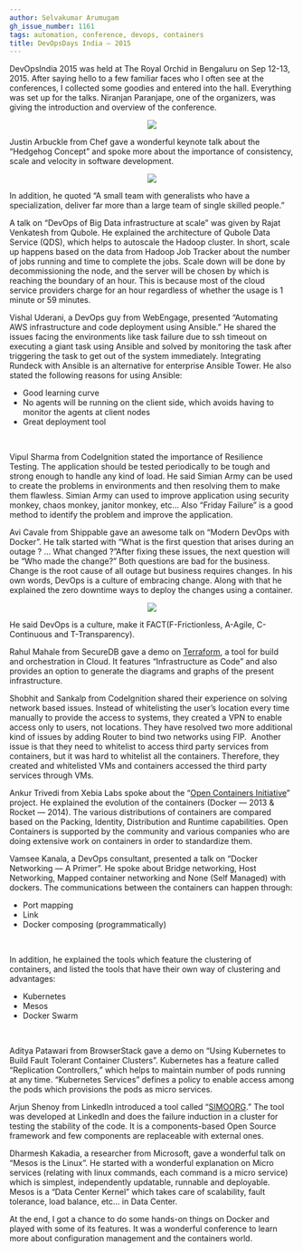 ```yaml
---
author: Selvakumar Arumugam
gh_issue_number: 1161
tags: automation, conference, devops, containers
title: DevOpsDays India — 2015
---
```


DevOpsIndia 2015 was held at The Royal Orchid in Bengaluru on Sep 12-13, 2015. After saying hello to a few familiar faces who I often see at the conferences, I collected some goodies and entered into the hall. Everything was set up for the talks. Niranjan Paranjape, one of the organizers, was giving the introduction and overview of the conference.

<div class="separator" style="clear: both; text-align: center;"><a href="/blog/2015/09/30/devopsdays-india-2015/image-0-big.jpeg" imageanchor="1" style="margin-left: 1em; margin-right: 1em;"><img border="0" src="/blog/2015/09/30/devopsdays-india-2015/image-0.jpeg"/></a></div>

Justin Arbuckle from Chef gave a wonderful keynote talk about the “Hedgehog Concept” and spoke more about the importance of consistency, scale and velocity in software development.

<div class="separator" style="clear: both; text-align: center;"><a href="/blog/2015/09/30/devopsdays-india-2015/image-1-big.jpeg" imageanchor="1" style="margin-left: 1em; margin-right: 1em;"><img border="0" src="/blog/2015/09/30/devopsdays-india-2015/image-1.jpeg"/></a></div>

In addition, he quoted “A small team with generalists who have a specialization, deliver far more than a large team of single skilled people.”

A talk on “DevOps of Big Data infrastructure at scale” was given by Rajat Venkatesh from Qubole. He explained the architecture of Qubole Data Service (QDS), which helps to autoscale the Hadoop cluster. In short, scale up happens based on the data from Hadoop Job Tracker about the number of jobs running and time to complete the jobs. Scale down will be done by decommissioning the node, and the server will be chosen by which is reaching the boundary of an hour. This is because most of the cloud service providers charge for an hour regardless of whether the usage is 1 minute or 59 minutes.

Vishal Uderani, a DevOps guy from WebEngage, presented “Automating AWS infrastructure and code deployment using Ansible.” He shared the issues facing the environments like task failure due to ssh timeout on executing a giant task using Ansible and solved by monitoring the task after triggering the task to get out of the system immediately. Integrating Rundeck with Ansible is an alternative for enterprise Ansible Tower. He also stated the following reasons for using Ansible:

- Good learning curve
- No agents will be running on the client side, which avoids having to monitor the agents at client nodes
- Great deployment tool

<br/>

Vipul Sharma from CodeIgnition stated the importance of Resilience Testing. The application should be tested periodically to be tough and strong enough to handle any kind of load. He said Simian Army can be used to create the problems in environments and then resolving them to make them flawless. Simian Army can used to improve application using security monkey, chaos monkey, janitor monkey, etc… Also “Friday Failure” is a good method to identify the problem and improve the application.

Avi Cavale from Shippable gave an awesome talk on “Modern DevOps with Docker”. He talk started with “What is the first question that arises during an outage ? ... What changed ?”After fixing these issues, the next question will be “Who made the change?” Both questions are bad for the business. Change is the root cause of all outage but business requires changes. In his own words, DevOps is a culture of embracing change. Along with that he explained the zero downtime ways to deploy the changes using a container.

<div class="separator" style="clear: both; text-align: center;"><a href="/blog/2015/09/30/devopsdays-india-2015/image-2-big.jpeg" imageanchor="1" style="margin-left: 1em; margin-right: 1em;"><img border="0" src="/blog/2015/09/30/devopsdays-india-2015/image-2.jpeg"/></a></div>

He said DevOps is a culture, make it FACT(F-Frictionless, A-Agile, C-Continuous and T-Transparency).

Rahul Mahale from SecureDB gave a demo on [Terraform](https://terraform.io/), a tool for build and orchestration in Cloud. It features “Infrastructure as Code” and also provides an option to generate the diagrams and graphs of the present infrastructure.

Shobhit and Sankalp from CodeIgnition shared their experience on solving network based issues. Instead of whitelisting the user’s location every time manually to provide the access to systems, they created a VPN to enable access only to users, not locations. They have resolved two more additional kind of issues by adding Router to bind two networks using FIP.  Another issue is that they need to whitelist to access third party services from containers, but it was hard to whitelist all the containers. Therefore, they created and whitelisted VMs and containers accessed the third party services through VMs.

Ankur Trivedi from Xebia Labs spoke about the “[Open Containers Initiative](https://www.opencontainers.org/)” project. He explained the evolution of the containers (Docker — 2013 & Rocket — 2014). The various distributions of containers are compared based on the Packing, Identity, Distribution and Runtime capabilities. Open Containers is supported by the community and various companies who are doing extensive work on containers in order to standardize them.

Vamsee Kanala, a DevOps consultant, presented a talk on “Docker Networking — A Primer”. He spoke about Bridge networking, Host Networking, Mapped container networking and None (Self Managed) with dockers. The communications between the containers can happen through:

- Port mapping
- Link
- Docker composing (programmatically)

<br/>

In addition, he explained the tools which feature the clustering of containers, and listed the tools that have their own way of clustering and advantages:

- Kubernetes
- Mesos
- Docker Swarm

<br/>

Aditya Patawari from BrowserStack gave a demo on “Using Kubernetes to Build Fault Tolerant Container Clusters”. Kubernetes has a feature called “Replication Controllers,” which helps to maintain number of pods running at any time. “Kubernetes Services” defines a policy to enable access among the pods which provisions the pods as micro services.

Arjun Shenoy from LinkedIn introduced a tool called “[SIMOORG](https://github.com/linkedin/simoorg).” The tool was developed at LinkedIn and does the failure induction in a cluster for testing the stability of the code. It is a components-based Open Source framework and few components are replaceable with external ones.

Dharmesh Kakadia, a researcher from Microsoft, gave a wonderful talk on “Mesos is the Linux”. He started with a wonderful explanation on Micro services (relating with linux commands, each command is a micro service) which is simplest, independently updatable, runnable and deployable. Mesos is a “Data Center Kernel” which takes care of scalability, fault tolerance, load balance, etc… in Data Center.

At the end, I got a chance to do some hands-on things on Docker and played with some of its features. It was a wonderful conference to learn more about configuration management and the containers world.
